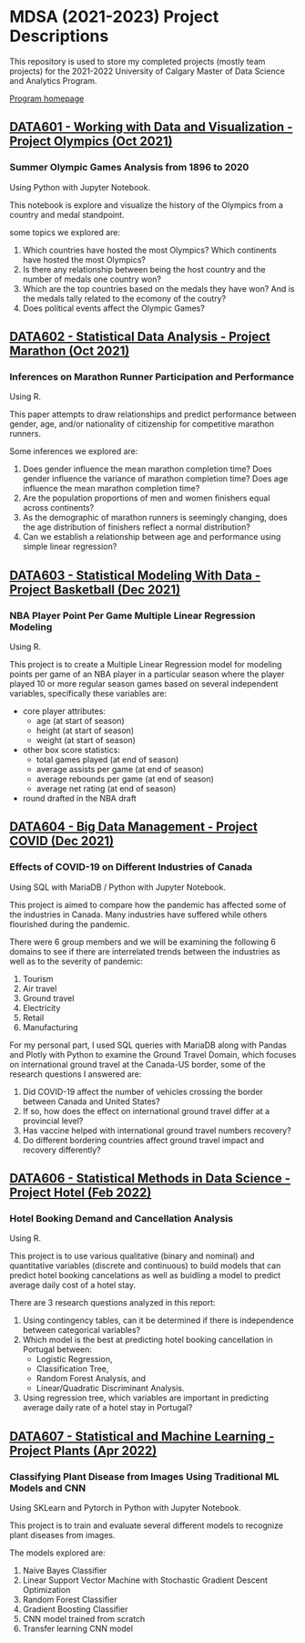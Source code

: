 # MDSA (2021-2023) Project Descriptions

This repository is used to store my completed projects (mostly team projects) for the 2021-2022 University of Calgary Master of Data Science and Analytics Program.

[Program homepage](https://science.ucalgary.ca/data-science/programs/professional-programs/mdsa)

## [DATA601 - Working with Data and Visualization - Project Olympics (Oct 2021)](data601_project_olympics)

### Summer Olympic Games Analysis from 1896 to 2020

Using Python with Jupyter Notebook.

This notebook is explore and visualize the history of the Olympics from a country and medal standpoint.

some topics we explored are:
1. Which countries have hosted the most Olympics? Which continents have hosted the most Olympics?
2. Is there any relationship between being the host country and the number of medals one country won?
3. Which are the top countries based on the medals they have won? And is the medals tally related to the ecomony of the coutry?
4. Does political events affect the Olympic Games?


## [DATA602 - Statistical Data Analysis - Project Marathon (Oct 2021)](data602_project_marathon)

### Inferences on Marathon Runner Participation and Performance

Using R.

This paper attempts to draw relationships and predict performance between gender, age, and/or nationality of citizenship for competitive marathon runners.

Some inferences we explored are:
1. Does gender influence the mean marathon completion time? Does gender influence the variance of marathon completion time? Does age influence the mean marathon completion time?
2. Are the population proportions of men and women finishers equal across continents?
3. As the demographic of marathon runners is seemingly changing, does the age distribution of finishers reflect a normal distribution?
4. Can we establish a relationship between age and performance using simple linear regression?


## [DATA603 - Statistical Modeling With Data - Project Basketball (Dec 2021)](data603_project_basketball)

### NBA Player Point Per Game Multiple Linear Regression Modeling

Using R.

This project is to create a Multiple Linear Regression model for modeling points per game of an NBA player in a particular season where the player played 10 or more regular season games based on several independent variables, specifically these variables are:

* core player attributes:
    - age (at start of season)
    - height (at start of season)
    - weight (at start of season)
* other box score statistics:
    - total games played (at end of season)
    - average assists per game (at end of season)
    - average rebounds per game (at end of season)
    - average net rating (at end of season)
* round drafted in the NBA draft


## [DATA604 - Big Data Management - Project COVID (Dec 2021)](data604_project_covid)

### Effects of COVID-19 on Different Industries of Canada

Using SQL with MariaDB / Python with Jupyter Notebook.

This project is aimed to compare how the pandemic has affected some of the industries in Canada. Many industries have suffered while others flourished during the pandemic. 

There were 6 group members and we will be examining the following 6 domains to see if there are interrelated trends between the industries as well as to the severity of pandemic:

1. Tourism
2. Air travel
3. Ground travel
4. Electricity
5. Retail
6. Manufacturing

For my personal part, I used SQL queries with MariaDB along with Pandas and Plotly with Python to examine the Ground Travel Domain, which focuses on international ground travel at the Canada-US border, some of the research questions I answered are:

1. Did COVID-19 affect the number of vehicles crossing the border between Canada and United States?
2. If so, how does the effect on international ground travel differ at a provincial level?
3. Has vaccine helped with international ground travel numbers recovery?
4. Do different bordering countries affect ground travel impact and recovery differently?


## [DATA606 - Statistical Methods in Data Science - Project Hotel (Feb 2022)](data606_project_hotel)

### Hotel Booking Demand and Cancellation Analysis

Using R.

This project is to use various qualitative (binary and nominal) and quantitative variables (discrete and continuous) to build models that can predict hotel booking cancelations as well as buidling a model to predict average daily cost of a hotel stay.

There are 3 research questions analyzed in this report:

1. Using contingency tables, can it be determined if there is independence between categorical variables?
2. Which model is the best at predicting hotel booking cancellation in Portugal between:
    * Logistic Regression, 
    * Classification Tree, 
    * Random Forest Analysis, and 
    * Linear/Quadratic Discriminant Analysis.
3. Using regression tree, which variables are important in predicting average daily rate of a hotel stay in Portugal?


## [DATA607 - Statistical and Machine Learning - Project Plants (Apr 2022)](data607_project_plants)

### Classifying Plant Disease from Images Using Traditional ML Models and CNN

Using SKLearn and Pytorch in Python with Jupyter Notebook.

This project is to train and evaluate several different models to recognize plant diseases from images.

The models explored are:
1. Naive Bayes Classifier
2. Linear Support Vector Machine with Stochastic Gradient Descent Optimization
3. Random Forest Classifier
4. Gradient Boosting Classifier
5. CNN model trained from scratch
6. Transfer learning CNN model